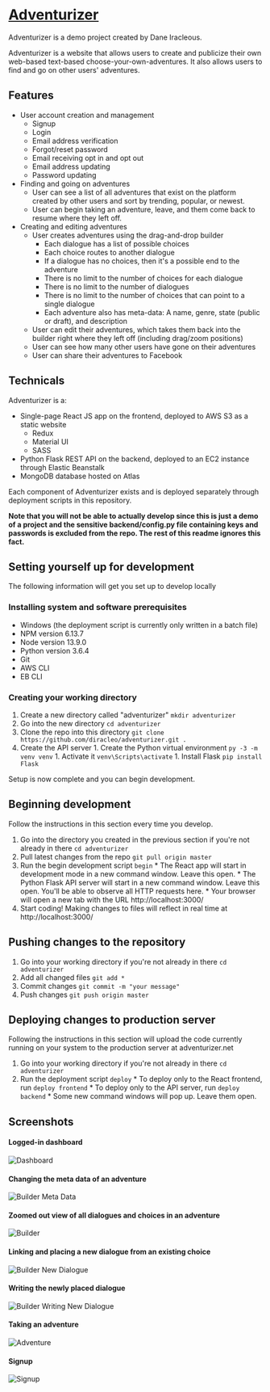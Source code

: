 # [Adventurizer](https://adventurizer.net)

Adventurizer is a demo project created by Dane Iracleous. 

Adventurizer is a website that allows users to create and publicize their own web-based text-based choose-your-own-adventures. It also allows users to find and go on other users' adventures.

## Features

* User account creation and management
  * Signup
  * Login
  * Email address verification
  * Forgot/reset password
  * Email receiving opt in and opt out
  * Email address updating
  * Password updating
* Finding and going on adventures
  * User can see a list of all adventures that exist on the platform created by other users and sort by trending, popular, or newest. 
  * User can begin taking an adventure, leave, and them come back to resume where they left off.
* Creating and editing adventures
  * User creates adventures using the drag-and-drop builder
    * Each dialogue has a list of possible choices
    * Each choice routes to another dialogue
    * If a dialogue has no choices, then it's a possible end to the adventure
    * There is no limit to the number of choices for each dialogue
    * There is no limit to the number of dialogues
    * There is no limit to the number of choices that can point to a single dialogue
    * Each adventure also has meta-data: A name, genre, state (public or draft), and description
  * User can edit their adventures, which takes them back into the builder right where they left off (including drag/zoom positions)
  * User can see how many other users have gone on their adventures
  * User can share their adventures to Facebook

## Technicals

Adventurizer is a:
  * Single-page React JS app on the frontend, deployed to AWS S3 as a static website
    * Redux
    * Material UI
    * SASS
  * Python Flask REST API on the backend, deployed to an EC2 instance through Elastic Beanstalk
  * MongoDB database hosted on Atlas

Each component of Adventurizer exists and is deployed separately through deployment scripts in this repository. 

**Note that you will not be able to actually develop since this is just a demo of a project and the sensitive backend/config.py file containing keys and passwords is excluded from the repo. The rest of this readme ignores this fact.**

## Setting yourself up for development

The following information will get you set up to develop locally

### Installing system and software prerequisites

  * Windows (the deployment script is currently only written in a batch file)
  * NPM version 6.13.7
  * Node version 13.9.0
  * Python version 3.6.4
  * Git
  * AWS CLI
  * EB CLI

### Creating your working directory

  1. Create a new directory called "adventurizer" `mkdir adventurizer`
  1. Go into the new directory `cd adventurizer`
  1. Clone the repo into this directory `git clone https://github.com/diracleo/adventurizer.git .`
  1. Create the API server
    1. Create the Python virtual environment `py -3 -m venv venv`
    1. Activate it `venv\Scripts\activate`
    1. Install Flask `pip install Flask`

Setup is now complete and you can begin development.

## Beginning development

Follow the instructions in this section every time you develop.

  1. Go into the directory you created in the previous section if you're not already in there `cd adventurizer`
  1. Pull latest changes from the repo `git pull origin master`
  1. Run the begin development script `begin`
    * The React app will start in development mode in a new command window. Leave this open.
    * The Python Flask API server will start in a new command window. Leave this open. You'll be able to observe all HTTP requests here.
    * Your browser will open a new tab with the URL http://localhost:3000/
  1. Start coding! Making changes to files will reflect in real time at http://localhost:3000/

## Pushing changes to the repository

  1. Go into your working directory if you're not already in there `cd adventurizer`
  1. Add all changed files `git add *`
  1. Commit changes `git commit -m "your message"`
  1. Push changes `git push origin master`

## Deploying changes to production server

Following the instructions in this section will upload the code currently running on your system to the production server at adventurizer.net

  1. Go into your working directory if you're not already in there `cd adventurizer`
  1. Run the deployment script `deploy`
    * To deploy only to the React frontend, run `deploy frontend`
    * To deploy only to the API server, run `deploy backend`
    * Some new command windows will pop up. Leave them open.


## Screenshots

#### Logged-in dashboard 
![Dashboard](promo/dashboard.jpg)

#### Changing the meta data of an adventure
![Builder Meta Data](promo/builder-meta-data.jpg)

#### Zoomed out view of all dialogues and choices in an adventure
![Builder](promo/builder.jpg)

#### Linking and placing a new dialogue from an existing choice
![Builder New Dialogue](promo/builder-new-dialogue.jpg)

#### Writing the newly placed dialogue
![Builder Writing New Dialogue](promo/builder-new-dialogue-writing.jpg)

#### Taking an adventure
![Adventure](promo/taking-adventure.jpg)

#### Signup
![Signup](promo/signup.jpg)